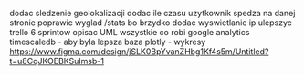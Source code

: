 dodac sledzenie geolokalizacji
dodac ile czasu uzytkownik spedza na danej stronie
poprawic wyglad /stats bo brzydko
dodac wyswietlanie ip
ulepszyc trello 6 sprintow
opisac UML wszystkie
co robi google analytics
timescaledb - aby byla lepsza baza
plotly - wykresy
https://www.figma.com/design/jSLK0BpYvanZHbg1Kf4s5m/Untitled?t=u8CqJKOEBKSuImsb-1
